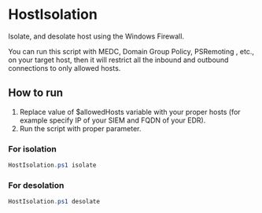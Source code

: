# HostIsolation

Isolate, and desolate host using the Windows Firewall.

You can run this script with MEDC, Domain Group Policy, PSRemoting , etc., on your target host, then it will restrict all the inbound and outbound connections to only allowed hosts.

## How to run

1. Replace value of $allowedHosts variable with your proper hosts (for example specify IP of your SIEM and FQDN of your EDR).
2. Run the script with proper parameter.

### For isolation
  ```powershell
  HostIsolation.ps1 isolate
  ```
### For desolation
  ```powershell
  HostIsolation.ps1 desolate
  ```

